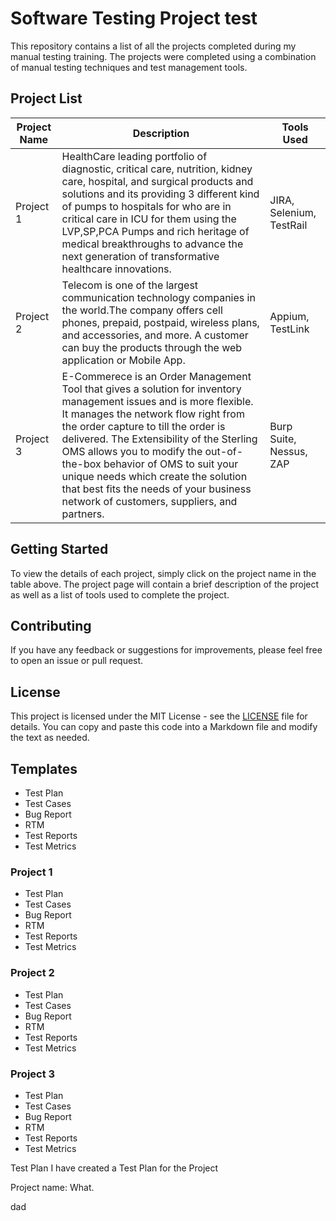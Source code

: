 # Software Testing Project test
This repository contains a list of all the projects completed during my manual testing training. The projects were completed using a combination of manual testing techniques and test management tools.

## Project List

| Project Name | Description                                                                                                                                                                                                                                                                                                                                                                                                                                               | Tools Used |
|--------------|-----------------------------------------------------------------------------------------------------------------------------------------------------------------------------------------------------------------------------------------------------------------------------------------------------------------------------------------------------------------------------------------------------------------------------------------------------------|------------|
| Project 1    | HealthCare leading portfolio of diagnostic, critical care, nutrition, kidney care, hospital, and surgical products and solutions and its providing 3 different kind of pumps to hospitals for who are in critical care in ICU for them using the LVP,SP,PCA Pumps and rich heritage of medical breakthroughs to advance the next generation of transformative healthcare innovations.                                                                     | JIRA, Selenium, TestRail |
| Project 2    | Telecom is one of the largest communication technology companies in the world.The company offers cell phones, prepaid, postpaid, wireless plans, and accessories, and more. A customer can buy the products through the web application or Mobile App.                                                                                                                                                                                                    | Appium, TestLink |
| Project 3    | E-Commerece is an Order Management Tool that gives a solution for inventory management issues and is more flexible. It manages the network flow right from the order capture to till the order is delivered. The Extensibility of the Sterling OMS allows you to modify the out-of-the-box behavior of OMS to suit your unique needs which create the solution that best fits the needs of your business network of customers, suppliers, and partners.   | Burp Suite, Nessus, ZAP |

## Getting Started

To view the details of each project, simply click on the project name in the table above. The project page will contain a brief description of the project as well as a list of tools used to complete the project.

## Contributing

If you have any feedback or suggestions for improvements, please feel free to open an issue or pull request.

## License

This project is licensed under the MIT License - see the [LICENSE](LICENSE) file for details.
You can copy and paste this code into a Markdown file and modify the text as needed.







## Templates
- Test Plan
- Test Cases
- Bug Report
- RTM
- Test Reports
- Test Metrics


### Project 1
- Test Plan
- Test Cases
- Bug Report
- RTM
- Test Reports
- Test Metrics

### Project 2
- Test Plan
- Test Cases
- Bug Report
- RTM
- Test Reports
- Test Metrics

### Project 3
- Test Plan
- Test Cases
- Bug Report
- RTM
- Test Reports
- Test Metrics

Test Plan
I have created a Test Plan for the Project

Project name:
What.

dad
